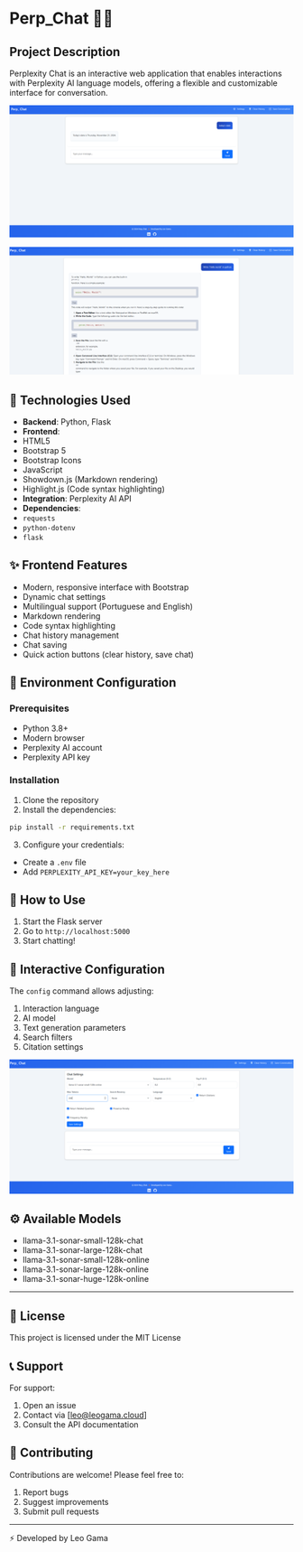# Perp_Chat 🤖💬

## Project Description
Perplexity Chat is an interactive web application that enables interactions with Perplexity AI language models, offering a flexible and customizable interface for conversation.

![Application home screen](assets/perp_chat_telaConsulta.png)

![application home screen with query](assets/perp_chat_telaConsulta2.png)

## 🚀 Technologies Used
- **Backend**: Python, Flask
- **Frontend**:
- HTML5
- Bootstrap 5
- Bootstrap Icons
- JavaScript
- Showdown.js (Markdown rendering)
- Highlight.js (Code syntax highlighting)
- **Integration**: Perplexity AI API
- **Dependencies**:
- `requests`
- `python-dotenv`
- `flask`

## ✨ Frontend Features
- Modern, responsive interface with Bootstrap
- Dynamic chat settings
- Multilingual support (Portuguese and English)
- Markdown rendering
- Code syntax highlighting
- Chat history management
- Chat saving
- Quick action buttons (clear history, save chat)
  
## 🔧 Environment Configuration

### Prerequisites
- Python 3.8+
- Modern browser
- Perplexity AI account
- Perplexity API key

### Installation
1. Clone the repository
2. Install the dependencies:
```bash
pip install -r requirements.txt
```
3. Configure your credentials:
- Create a `.env` file
- Add `PERPLEXITY_API_KEY=your_key_here`

## 🌟 How to Use
1. Start the Flask server
2. Go to `http://localhost:5000`
3. Start chatting!

## 🔧 Interactive Configuration
The `config` command allows adjusting:
1. Interaction language
2. AI model
3. Text generation parameters
4. Search filters
5. Citation settings

![Screen setup](assets/perp_chat_settings.png)

## ⚙️ Available Models
- llama-3.1-sonar-small-128k-chat
- llama-3.1-sonar-large-128k-chat
- llama-3.1-sonar-small-128k-online
- llama-3.1-sonar-large-128k-online
- llama-3.1-sonar-huge-128k-online

---

## 📜 License
This project is licensed under the MIT License

## 📞 Support
For support:
1. Open an issue
2. Contact via [leo@leogama.cloud]
3. Consult the API documentation

## 🤝 Contributing
Contributions are welcome! Please feel free to:
1. Report bugs
2. Suggest improvements
3. Submit pull requests

---
⚡ Developed by Leo Gama

